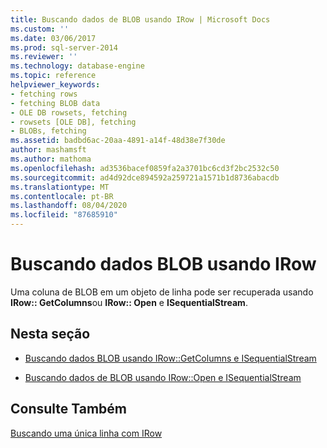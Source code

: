 ```yaml
---
title: Buscando dados de BLOB usando IRow | Microsoft Docs
ms.custom: ''
ms.date: 03/06/2017
ms.prod: sql-server-2014
ms.reviewer: ''
ms.technology: database-engine
ms.topic: reference
helpviewer_keywords:
- fetching rows
- fetching BLOB data
- OLE DB rowsets, fetching
- rowsets [OLE DB], fetching
- BLOBs, fetching
ms.assetid: badbd6ac-20aa-4891-a14f-48d38e7f30de
author: mashamsft
ms.author: mathoma
ms.openlocfilehash: ad3536bacef0859fa2a3701bc6cd3f2bc2532c50
ms.sourcegitcommit: ad4d92dce894592a259721a1571b1d8736abacdb
ms.translationtype: MT
ms.contentlocale: pt-BR
ms.lasthandoff: 08/04/2020
ms.locfileid: "87685910"
---
```

# <a name="fetching-blob-data-using-irow"></a>Buscando dados BLOB usando IRow
  Uma coluna de BLOB em um objeto de linha pode ser recuperada usando **IRow:: GetColumns**ou **IRow:: Open** e **ISequentialStream**.  
  
## <a name="in-this-section"></a>Nesta seção  
  
-   [Buscando dados BLOB usando IRow::GetColumns e ISequentialStream](../../relational-databases/native-client-ole-db-rowsets/fetching-blob-data-using-irow-getcolumns-and-isequentialstream.md)  
  
-   [Buscando dados de BLOB usando IRow::Open e ISequentialStream](../../relational-databases/native-client-ole-db-rowsets/fetching-blob-data-using-irow-open-and-isequentialstream.md)  
  
## <a name="see-also"></a>Consulte Também  
 [Buscando uma única linha com IRow](../../relational-databases/native-client-ole-db-rowsets/fetching-a-single-row-with-irow.md)  
  
  
